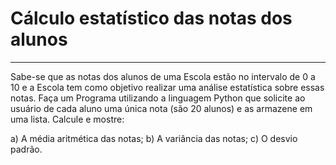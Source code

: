 # Cálculo estatístico das notas dos alunos
---

Sabe-se que as notas dos alunos de uma Escola estão no intervalo de 0 a 10 e a Escola tem como objetivo realizar uma análise estatística sobre essas notas.
Faça um Programa utilizando a linguagem Python que solicite ao usuário de cada aluno uma única nota (são 20 alunos) e as armazene em uma lista.
Calcule e mostre:

a) A média aritmética das notas;
b) A variância das notas;
c) O desvio padrão.
